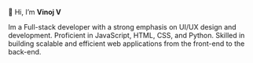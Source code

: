👋 Hi, I’m **Vinoj V**

Im a Full-stack developer with a strong emphasis on UI/UX design and development. Proficient in JavaScript, HTML, CSS, and Python. Skilled in building scalable and efficient web applications from the front-end to the back-end.
<!---
vinoj-v/vinoj-v is a ✨ special ✨ repository because its `README.md` (this file) appears on your GitHub profile.
You can click the Preview link to take a look at your changes.
--->
